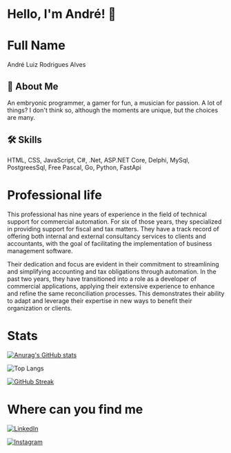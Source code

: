 
# Hello, I'm André! 👋


# Full Name 

André Luiz Rodrigues Alves

## 🚀 About Me
An embryonic programmer, a gamer for fun, a musician for passion. A lot of things? I don't think so, although the moments are unique, but the choices are many.


## 🛠 Skills
HTML, CSS, JavaScript, C#, .Net, ASP.NET Core, Delphi, MySql, PostgreesSql, Free Pascal, Go, Python, FastApi


# Professional life

This professional has nine years of experience in the field of technical support for commercial automation. For six of those years, they specialized in providing support for fiscal and tax matters. They have a track record of offering both internal and external consultancy services to clients and accountants, with the goal of facilitating the implementation of business management software. 

Their dedication and focus are evident in their commitment to streamlining and simplifying accounting and tax obligations through automation. In the past two years, they have transitioned into a role as a developer of commercial applications, applying their extensive experience to enhance and refine the same reconciliation processes. This demonstrates their ability to adapt and leverage their expertise in new ways to benefit their organization or clients.


# Stats

[![Anurag's GitHub stats](https://github-readme-stats.vercel.app/api?username=andre75021)](https://github.com/anuraghazra/github-readme-stats)

![Top Langs](https://github-readme-stats-git-masterrstaa-rickstaa.vercel.app/api/top-langs/?username=andre75021&layout=compact&bg_color=000&border_color=30A3DC&title_color=E94D5F&text_color=FFF)

[![GitHub Streak](https://streak-stats.demolab.com/?user=andre75021&theme=bear&background=000&border=30A3DC&dates=FFF)](https://git.io/streak-stats)
# Where can you find me

[![LinkedIn](https://img.shields.io/badge/LinkedIn-000?style=for-the-badge&logo=linkedin&logoColor=0E76A8)](https://www.linkedin.com/in/andré-luiz-rodrigues-alves-2ab98b166)

[![Instagram](https://img.shields.io/badge/Instagram-000?style=for-the-badge&logo=instagram)](https://www.instagram.com/andre_l_ra/)
